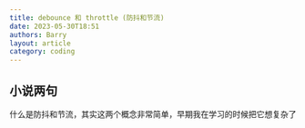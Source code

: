 ```yaml
---
title: debounce 和 throttle (防抖和节流)
date: 2023-05-30T18:51
authors: Barry
layout: article
category: coding
---
```


## 小说两句

什么是防抖和节流，其实这两个概念非常简单，早期我在学习的时候把它想复杂了
